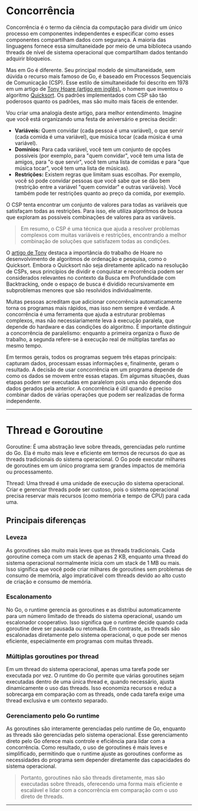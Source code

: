 # Concorrência

Concorrência é o termo da ciência da computação para dividir um único processo em componentes
independentes e especificar como esses componentes compartilham dados com segurança. A
maioria das linguagens fornece essa simultaneidade por meio de uma biblioteca usando threads de
nível de sistema operacional que compartilham dados tentando adquirir bloqueios.

Mas em Go é diferente. Seu principal modelo de simultaneidade, sem dúvida o recurso mais famoso
de Go, é baseado em Processos Sequenciais de Comunicação (CSP). Esse estilo de simultaneidade foi
descrito em 1978 em um artigo de [Tony Hoare (artigo em inglês)](https://dl.acm.org/doi/pdf/10.1145/359576.359585), o homem que inventou o
algoritmo [Quicksort](https://pt.wikipedia.org/wiki/Quicksort). Os padrões implementados com CSP são tão poderosos quanto os padrões, mas
são muito mais fáceis de entender.

Vou criar uma analogia deste artigo, para melhor entendimento. Imagine que você está organizando
uma festa de aniversário e precisa decidir:

- **Variáveis:** Quem convidar (cada pessoa é uma variável), o que servir (cada comida é uma
variável), que música tocar (cada música é uma variável).
- **Domínios:** Para cada variável, você tem um conjunto de opções possíveis (por exemplo, para
"quem convidar", você tem uma lista de amigos, para "o que servir", você tem uma lista de
comidas e para "que música tocar", você tem uma lista de músicas).
- **Restrições:** Existem regras que limitam suas escolhas. Por exemplo, você só pode convidar
pessoas que você sabe que se dão bem (restrição entre a variável "quem convidar" e outras
variáveis). Você também pode ter restrições quanto ao preço da comida, por exemplo.

O CSP tenta encontrar um conjunto de valores para todas as variáveis que satisfaçam todas as
restrições. Para isso, ele utiliza algoritmos de busca que exploram as possíveis combinações de
valores para as variáveis.

> Em resumo, o CSP é uma técnica que ajuda a resolver problemas complexos com muitas
variáveis e restrições, encontrando a melhor combinação de soluções que satisfazem todas as
condições.

O [artigo de Tony](https://pt.wikipedia.org/wiki/Charles_Antony_Richard_Hoare) destaca a importância do trabalho de Hoare no desenvolvimento de algoritmos de
ordenação e pesquisa, como o Quicksort. Embora o Quicksort não seja diretamente aplicado na
resolução de CSPs, seus princípios de dividir e conquistar e recorrência podem ser considerados
relevantes no contexto da Busca em Profundidade com Backtracking, onde o espaço de busca é
dividido recursivamente em subproblemas menores que são resolvidos individualmente.

Muitas pessoas acreditam que adicionar concorrência automaticamente torna os programas mais
rápidos, mas isso nem sempre é verdade. A concorrência é uma ferramenta que ajuda a estruturar
problemas complexos, mas não necessiariamente leva à execução paralela, que depende do
hardware e das condições do algoritmo. É importante distinguir a concorrência de paralelismo:
enquanto a primeira organiza o fluxo de trabalho, a segunda refere-se à execução real de múltiplas
tarefas ao mesmo tempo.

Em termos gerais, todos os programas seguem três etapas principais: capturam dados, processam
essas informações e, finalmente, geram o resultado. A decisão  de usar concorrência em um
programa depende de como os dados se movem entre essas etapas. Em algumas situações, duas
etapas podem ser executadas em paralelom pois uma não depende dos dados gerados pela
anterior. A concorrência é útil quando é preciso combinar dados de várias operações que podem ser
realizadas de forma independente.

---

# Thread e Goroutine

Goroutine: É uma abstração leve sobre threads, gerenciadas pelo runtime do Go. Ela é muito mais
leve e eficiente em termos de recursos do que as threads tradicionais do sistema operacional. O Go
pode executar milhares de goroutines em um único programa sem grandes impactos de memória ou
processamento.

Thread: Uma thread é uma unidade de execução do sistema operacional. Criar e gerenciar threads
pode ser custoso, pois o sistema operacional precisa reservar mais recursos (como memória e tempo
de CPU) para cada uma.

## Principais diferenças

### Leveza

As goroutines são muito mais leves que as threads tradicionais. Cada goroutine começa com um
stack de apenas 2 KB, enquanto uma thread do sistema operacional normalmente inicia com um
stack de 1 MB ou mais. Isso significa que você pode criar milhares de goroutines sem problemas de
consumo de memória, algo impraticável com threads devido ao alto custo de criação e consumo de memória.

### Escalonamento

No Go, o runtime gerencia as goroutines e as distribui automaticamente para um número limitado
de threads do sistema operacional, usando um escalonador cooperativo. Isso significa que o runtime
decide quando cada goroutine deve ser pausada ou retomada. Em contraste, as threads são
escalonadas diretamente pelo sistema operacional, o que pode ser menos eficiente, especialmente
em programas com muitas threads.

### Múltiplas goroutines por thread

Em um thread do sistema operacional, apenas uma tarefa pode ser executada por vez. O runtime
do Go permite que várias goroutines sejam executadas dentro de uma única thread e, quando
necessário, ajusta dinamicamente o uso das threads. Isso economiza recursos e reduz a sobrecarga
em comparação com as threads, onde cada tarefa exige uma thread exclusiva e um contexto
separado.

### Gerenciamento pelo Go runtime

As goroutines são interamente gerenciadas pelo runtime de Go, enquanto as threads são
gerenciadas pelo sistema operacional. Esse gerenciamento direto pelo Go oferece mais controle e
eficiência para lidar com a concorrência. Como resultado, o uso de goroutines é mais leves e
simplificado, permitindo que o runtime ajuste as goroutines conforme as necessidades do programa
sem depender diretamente das capacidades do sistema operacional.

> Portanto, goroutines não são threads diretamente, mas são executadas sobre threads,
oferecendo uma forma mais eficiente e escalável e lidar com a concorrência em comparação
com o uso direto de threads.

---
